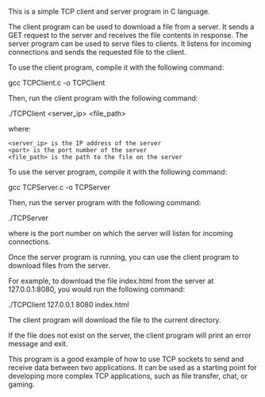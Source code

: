 This is a simple TCP client and server program in C language.

The client program can be used to download a file from a server. It sends a GET request to the server and receives the file contents in response. The server program can be used to serve files to clients. It listens for incoming connections and sends the requested file to the client.

To use the client program, compile it with the following command:

gcc TCPClient.c -o TCPClient

Then, run the client program with the following command:

./TCPClient <server_ip> <port> <file_path>

where:

    <server_ip> is the IP address of the server
    <port> is the port number of the server
    <file_path> is the path to the file on the server

To use the server program, compile it with the following command:

gcc TCPServer.c -o TCPServer

Then, run the server program with the following command:

./TCPServer <port>

where <port> is the port number on which the server will listen for incoming connections.

Once the server program is running, you can use the client program to download files from the server.

For example, to download the file index.html from the server at 127.0.0.1:8080, you would run the following command:

./TCPClient 127.0.0.1 8080 index.html

The client program will download the file to the current directory.

If the file does not exist on the server, the client program will print an error message and exit.

This program is a good example of how to use TCP sockets to send and receive data between two applications. It can be used as a starting point for developing more complex TCP applications, such as file transfer, chat, or gaming.
